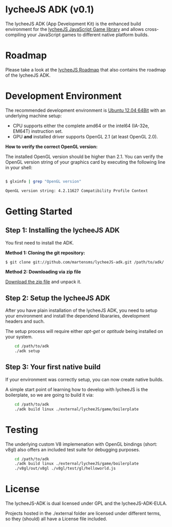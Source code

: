 
# lycheeJS ADK (v0.1)

The lycheeJS ADK (App Development Kit) is the enhanced build
environment for the [lycheeJS JavaScript Game library](https://github.com/martensms/lycheeJS)
and allows cross-compiling your JavaScript games to different
native platform builds.


# Roadmap

Please take a look at the [lycheeJS Roadmap](https://github.com/martensms/lycheeJS#roadmap)
that also contains the roadmap of the lycheeJS ADK.


# Development Environment

The recommended development environment is [Ubuntu 12.04 64Bit](http://ubuntu.com/download)
with an underlying machine setup:

- CPU supports either the complete amd64 or the intel64 (IA-32e, EM64T) instruction set.
- GPU **and** installed driver supports OpenGL 2.1 (at least OpenGL 2.0).


**How to verify the correct OpenGL version:**

The installed OpenGL version should be higher than 2.1. You can verify the OpenGL version
string of your graphics card by executing the following line in your shell:

```bash

$ glxinfo | grep "OpenGL version"

OpenGL version string: 4.2.11627 Compatibility Profile Context

```


# Getting Started


## Step 1: Installing the lycheeJS ADK

You first need to install the ADK.

**Method 1: Cloning the git repository:**

```bash
$ git clone git://github.com/martensms/lycheeJS-adk.git /path/to/adk/
```

**Method 2: Downloading via zip file**

[Download the zip file](https://github.com/martensms/lycheeJS-adk/zipball/master)
and unpack it.


## Step 2: Setup the lycheeJS ADK

After you have plain installation of the lycheeJS ADK, you need to
setup your environment and install the dependend libararies, development
headers and such.

The setup process will require either *apt-get* or *aptitude* being
installed on your system.

```bash
	cd /path/to/adk
	./adk setup
```


## Step 3: Your first native build

If your environment was correctly setup, you can now create native builds.

A simple start point of learning how to develop with lycheeJS is the
boilerplate, so we are going to build it via:

```bash
	cd /path/to/adk
	./adk build linux ./external/lycheeJS/game/boilerplate
```


# Testing

The underlying custom V8 implemenation with OpenGL bindings (short: v8gl)
also offers an included test suite for debugging purposes.

```bash
	cd /path/to/adk
	./adk build linux ./external/lycheeJS/game/boilerplate
	./v8gl/out/v8gl ./v8gl/test/gl/helloworld.js
```


# License

The lycheeJS-ADK is dual licensed under GPL and the lycheeJS-ADK-EULA.

Projects hosted in the ./external folder are licensed under different
terms, so they (should) all have a License file included.

